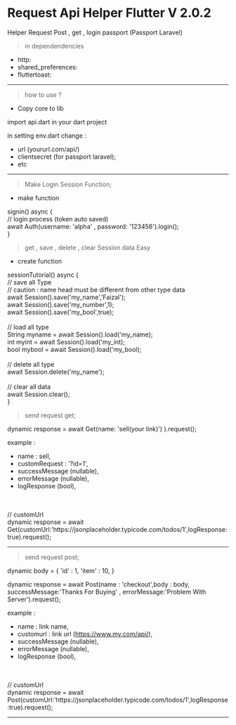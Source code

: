 # Request Api Helper Flutter V 2.0.2
 Helper Request Post , get , login passport (Passport Laravel)
 
 > in dependendencies
  - http:
  - shared_preferences:
  - fluttertoast:	
  
  <hr>
  
 > how to use ?
 
 - Copy core to lib
 
 import api.dart in your dart project
   
 in setting env.dart change :
  - url (yoururl.com/api/) 
  - clientsecret (for passport laravel);
  - etc
 
  <hr>
  
 > Make Login Session Function;
 - make function
 
 signin() async {
    <br>
    // login process (token auto saved)
    <br>
    await Auth(username: 'alpha' , password: '123456').login();
    <br>
  }
  
 > get , save , delete , clear Session data Easy
 - create function 
 
 sessionTutorial() async {
    <br>
    // save all Type <br>
    // caution : name head must be different from other type data<br>
    await Session().save('my_name','Faizal'); <br>
    await Session().save('my_number',1); <br>
    await Session().save('my_bool',true); <br>
  <br>
   // load all type <br>
   String myname = await Session().load('my_name);<br>
   int myint = await Session().load('my_int);<br>
   bool mybool = await Session().load('my_bool);<br>
   <br>
   // delete all type<br>
   await Session.delete('my_name');<br>
   <br>
   // clear all data<br>
   await Session.clear();<br>
  }
  
 
 > send request get;
 
 dynamic response = await Get(name: 'sell(your link)') ).request();
  
  example : 
  - name : sell,
  - customRequest : '?id=1',
  - successMessage (nullable),
  - errorMessage (nullable),
  - logResponse (bool),
  
  <br>
  <br>
  // customUrl<br>
  dynamic response = await Get(customUrl:'https://jsonplaceholder.typicode.com/todos/1',logResponse:true).request();
  
  <hr>
 
 > send request post;
 
 dynamic body = {
    'id' : 1,
    'item' : 10,
 }
 
 dynamic response = await Post(name : 'checkout',body : body, successMessage:'Thanks For Buying' , errorMessage:'Problem With Server').request();
  
  example :
  - name : link name,
  - customurl : link url (https://www.my.com/api/),
  - successMessage (nullable),
  - errorMessage (nullable),
  - logResponse (bool),
  
  <br>
  <br>
  // customUrl<br>
  dynamic response = await Post(customUrl:'https://jsonplaceholder.typicode.com/todos/1',logResponse:true).request();
  
    
  <hr>
